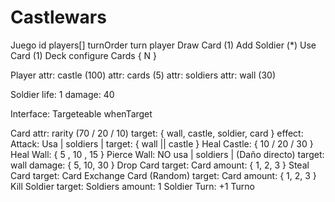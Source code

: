 # Castlewars

Juego
    id 
    players[]
    turnOrder
    turn
        player
        Draw Card (1)
        Add Soldier (*)
        Use Card (1)
    Deck
        configure
        Cards { N }

Player
    attr: castle (100)
    attr: cards (5)
    attr: soldiers
    attr: wall (30)
    
Soldier
   life: 1
   damage: 40
    
Interface: Targeteable
    whenTarget



Card
    attr: rarity (70 / 20 / 10)
    target: { wall, castle, soldier, card }
    effect:
        Attack:
            Usa | soldiers |
            target: { wall || castle }
        Heal Castle: { 10 / 20 / 30 }
        Heal Wall: { 5 , 10 , 15 }
        Pierce Wall: 
            NO usa | soldiers | (Daño directo)
            target: wall
            damage: { 5, 10, 30 }
        Drop Card
            target: Card
            amount: { 1, 2, 3 }
        Steal Card
            target: Card
        Exchange Card (Random)
            target: Card
            amount: { 1, 2, 3 }
        Kill Soldier
            target: Soldiers
            amount: 1
        Soldier
        Turn:
            +1 Turno

